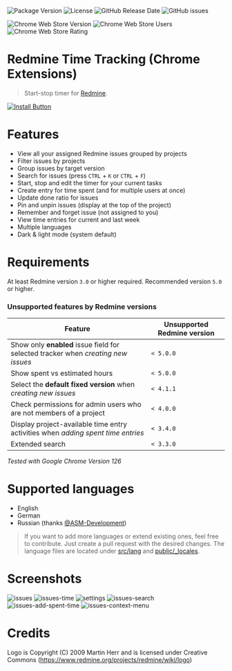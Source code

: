 ![Package Version](https://img.shields.io/github/package-json/v/CrawlerCode/redmine-time-tracking?logo=github)
![License](https://img.shields.io/github/license/CrawlerCode/redmine-time-tracking?logo=github)
![GitHub Release Date](https://img.shields.io/github/release-date/CrawlerCode/redmine-time-tracking?logo=github)
![GitHub issues](https://img.shields.io/github/issues/CrawlerCode/redmine-time-tracking?logo=github)

![Chrome Web Store Version](https://img.shields.io/chrome-web-store/v/ldcanhhkffokndenejhafhlkapflgcjg?logo=google-chrome&logoColor=white)
![Chrome Web Store Users](https://img.shields.io/chrome-web-store/users/ldcanhhkffokndenejhafhlkapflgcjg?logo=google-chrome&logoColor=white)
![Chrome Web Store Rating](https://img.shields.io/chrome-web-store/stars/ldcanhhkffokndenejhafhlkapflgcjg?logo=google-chrome&logoColor=white)

# Redmine Time Tracking (Chrome Extensions)

> Start-stop timer for [Redmine](https://www.redmine.org/).

[![Install Button]][Install Link]

[Install Button]: https://img.shields.io/badge/Install-71b500?style=for-the-badge&logoColor=white&logo=google-chrome
[Install Link]: https://chrome.google.com/webstore/detail/redmine-time-tracking/ldcanhhkffokndenejhafhlkapflgcjg "Open in chrome web store"

# Features

- View all your assigned Redmine issues grouped by projects
- Filter issues by projects
- Group issues by target version
- Search for issues (press `CTRL` + `K` or `CTRL` + `F`)
- Start, stop and edit the timer for your current tasks
- Create entry for time spent (and for multiple users at once)
- Update done ratio for issues
- Pin and unpin issues (display at the top of the project)
- Remember and forget issue (not assigned to you)
- View time entries for current and last week
- Multiple languages
- Dark & light mode (system default)

# Requirements

At least Redmine version `3.0` or higher required. Recommended version `5.0` or higher.

### Unsupported features by Redmine versions

| Feature                                                                           | Unsupported Redmine version |
| --------------------------------------------------------------------------------- | --------------------------- |
| Show only **enabled** issue field for selected tracker when _creating new issues_ | `< 5.0.0`                   |
| Show spent vs estimated hours                                                     | `< 5.0.0`                   |
| Select the **default fixed version** when _creating new issues_                   | `< 4.1.1`                   |
| Check permissions for admin users who are not members of a project                | `< 4.0.0`                   |
| Display project-available time entry activities when _adding spent time entries_  | `< 3.4.0`                   |
| Extended search                                                                   | `< 3.3.0`                   |

_Tested with Google Chrome Version 126_

# Supported languages

- English
- German
- Russian (thanks [@ASM-Development](https://github.com/ASM-Development))

> If you want to add more languages or extend existing ones, feel free to contribute. Just create a pull request with the desired changes. The language files are located under [src/lang](src/lang) and [public/\_locales](public/_locales).

# Screenshots

![issues](screenshots/en/dark/issues.png)
![issues-time](screenshots/en/dark/time.png)
![settings](screenshots/en/dark/settings.png)
![issues-search](screenshots/en/dark/issues-search.png)
![issues-add-spent-time](screenshots/en/dark/issues-add-spent-time.png)
![issues-context-menu](screenshots/en/dark/issues-context-menu.png)

# Credits

Logo is Copyright (C) 2009 Martin Herr and is licensed under Creative Commons (https://www.redmine.org/projects/redmine/wiki/logo)
